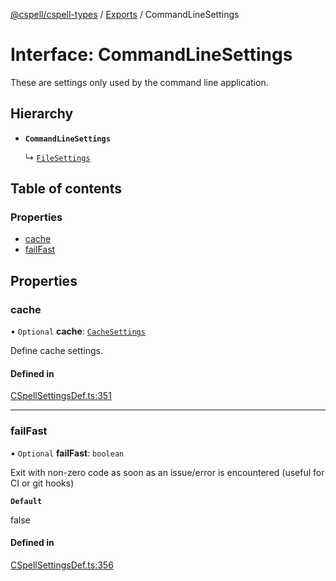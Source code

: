 [@cspell/cspell-types](../README.md) / [Exports](../modules.md) / CommandLineSettings

# Interface: CommandLineSettings

These are settings only used by the command line application.

## Hierarchy

- **`CommandLineSettings`**

  ↳ [`FileSettings`](FileSettings.md)

## Table of contents

### Properties

- [cache](CommandLineSettings.md#cache)
- [failFast](CommandLineSettings.md#failfast)

## Properties

### cache

• `Optional` **cache**: [`CacheSettings`](CacheSettings.md)

Define cache settings.

#### Defined in

[CSpellSettingsDef.ts:351](https://github.com/streetsidesoftware/cspell/blob/d20c1f2/packages/cspell-types/src/CSpellSettingsDef.ts#L351)

___

### failFast

• `Optional` **failFast**: `boolean`

Exit with non-zero code as soon as an issue/error is encountered (useful for CI or git hooks)

**`Default`**

false

#### Defined in

[CSpellSettingsDef.ts:356](https://github.com/streetsidesoftware/cspell/blob/d20c1f2/packages/cspell-types/src/CSpellSettingsDef.ts#L356)
